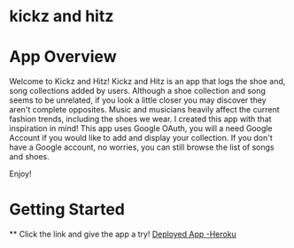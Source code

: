 # kickz and hitz

# App Overview

Welcome to Kickz and Hitz! Kickz and Hitz is an app that logs the shoe and, song collections added by users. 
Although a shoe collection and song seems to be unrelated, if you look a little closer you may discover they aren't complete opposites. Music and musicians heavily affect the current fashion trends, including the shoes we wear. 
I created this app with that inspiration in mind! This app uses Google OAuth, you will a need Google Account if you would like to add and display your collection. 
If you don't have a Google account, no worries, you can still browse the list of songs and shoes.


Enjoy!


# Getting Started

** Click the link and give the app a try! [Deployed App -Heroku](https://kickz-and-hitz.herokuapp.com/)
